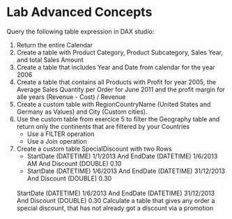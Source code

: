 # Lab Advanced Concepts

Query the following table expression in DAX studio:

1. Return the entire Calendar
2. Create a table with Product Category, Product Subcategory, Sales Year, and total Sales Amount
3. Create a table that includes Year and Date from calendar for the year 2006 
4. Create a table that contains all Products with Profit for year 2005, the Average Sales Quantity per Order for June 2011 and the profit margin for alle years (Revenue - Cost) / Revenue
5. Create a custom table with RegionCountryName (United States and Germany as Values) and City (Custom cities).
6. Use the custom table from exercice 5 to filter the Geography table and return only the continents that are filtered by your Countries
    + Use a FILTER operation
    + Use a Join operation
7. Create a custom table SpecialDiscount with two Rows 
    + StartDate (DATETIME) 1/1/2013 And EndDate (DATETIME) 1/6/2013 AM And Discount (DOUBLE) 0.10
    + StartDate (DATETIME) 1/6/2013 And EndDate (DATETIME) 31/12/2013 And Discount (DOUBLE) 0.30 <br>
    <br>
	StartDate (DATETIME) 1/6/2013 And EndDate (DATETIME) 31/12/2013 And Discount (DOUBLE) 0.30
	Calculate a table that gives any order a special discount, that has not already got a discount via a promotion

